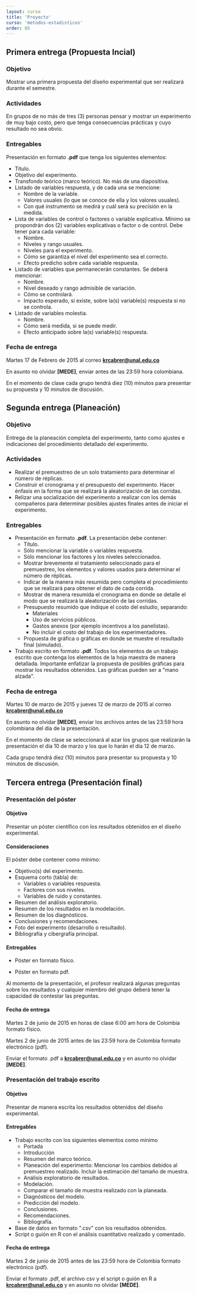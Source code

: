 ```yaml
---
layout: curso
title: 'Proyecto'
curso: 'metodos-estadisticos'
order: 05
---
```


## Primera entrega (Propuesta Incial)

### Objetivo

Mostrar una primera propuesta del diseño experimental que ser realizará durante el semestre.

### Actividades

En grupos de no más de tres (3) personas pensar y mostrar un experimento de muy bajo costo, pero que tenga consecuencias prácticas y cuyo resultado no sea obvio.

### Entregables

Presentación en formato **.pdf** que tenga los siguientes elementos:

- Título.
- Objetivo del experimento.
- Transfondo teórico (marco teórico). No más de una diapositiva.
- Listado de variables respuesta, y de cada una se mencione:
  * Nombre de la variable.
  * Valores usuales (lo que se conoce de ella y los valores usuales).
  * Con qué instrumento se medirá y cuál será su precisión en la medida.
- Lista de variables de control o factores o variable explicativa. Mínimo se propondrán dos (2) variables explicativas o factor o de control. Debe tener para cada variable:
  * Nombre.
  * Niveles y rango usuales.
  * Niveles para el experimento.
  * Cómo se garantiza el nivel del experimento sea el correcto.
  * Efecto predicho sobre cada variable respuesta.
- Listado de variables que permanecerán constantes. Se deberá mencionar:
  * Nombre.
  * Nivel deseado y rango admisible de variación.
  * Cómo se controlará.
  * Impacto esperado, si existe, sobre la(s) variable(s) respuesta si no se controla.
- Listado de variables molestia.
  * Nombre.
  * Cómo será medida, si se puede medir.
  * Efecto anticipado sobre la(s) variable(s) respuesta.
      
### Fecha de entrega

Martes 17 de Febrero de 2015 al correo **krcabrer@unal.edu.co**

En asunto no olvidar **[MEDE]**, enviar antes de las 23:59 hora colombiana.

En el momento de clase cada grupo tendrá diez (10) minutos para presentar su propuesta y 10 minutos de discusión.

## Segunda  entrega (Planeación)

### Objetivo

Entrega de la planeación completa del experimento, tanto como ajustes e indicaciones del procedimiento detallado del experimento.

### Actividades

- Realizar el premuestreo de un solo tratamiento para determinar el número de réplicas.
- Construir el cronograma y el presupuesto del experimento. Hacer énfasis en la forma que
  se realizará la aleatorización de las corridas.
- Relizar una socialización del experimento a realizar con los demás compañeros 
  para determinar posibles ajustes finales antes de iniciar el experimento.

### Entregables

- Presentación en formato **.pdf**.
  La presentación debe contener:
  * Título.
  * Sólo mencionar la variable o variables respuesta.
  * Sólo mencionar los factores y los niveles seleccionados.
  * Mostrar brevemente el tratamiento seleccionado para el premuestreo, los elementos y valores usados para determinar el número de réplicas.
  * Indicar de la manera más resumida pero completa el procedimiento que se realizará para obtener el dato de cada corrida.
  * Mostrar de manera resumida el cronograma en donde se detalle el modo que
    se realizará la aleatorización de las corridas.
  * Presupuesto resumido que indique el costo del estudio, separando:
    - Materiales
    - Uso de servicios públicos.
    - Gastos anexos (por ejemplo incentivos a los panelistas).
    - No incluir el costo del trabajo de los experimentadores.
  * Propuesta de gráfica o gráficas en donde se muestre el resultado final (simulado).
- Trabajo escrito en formato **.pdf**.
  Todos los elementos de un trabajo escrito que contenga los elementos de la hoja maestra de manera detallada.
  Importante enfatizar la propuesta de posibles gráficas para mostrar los resultados obtenidos.
  Las gráficas pueden ser a "mano alzada".

### Fecha de entrega

Martes 10 de marzo de 2015 y jueves 12 de marzo de 2015 al correo **krcabrer@unal.edu.co**

En asunto no olvidar **[MEDE]**, enviar los archivos antes de las 23:59 hora colombiana del día de la presentación.

En el momento de clase se seleccionará al azar los grupos que 
realizarán la presentación el día 10 de marzo y los que lo harán el día 12 de marzo.

Cada grupo tendrá diez (10) minutos para presentar su propuesta y 10 minutos de discusión.

## Tercera  entrega (Presentación final)

### Presentación del póster

#### Objetivo

Presentar un póster científico con los resultados obtenidos en el diseño experimental.

#### Consideraciones

El póster debe contener como mínimo:

- Objetivo(s) del experimento.
- Esquema corto (tabla) de:
  * Variables o variables respuesta.
  * Factores con sus niveles.
  * Variables de ruido y constantes.
- Resumen del análisis exploratorio.
- Resumen de los resultados en la modelación.
- Resumen de los diagnósticos.
- Conclusiones y recomendaciones.
- Foto del experimento (desarrollo o resultado).
- Bibliografía y cibergrafía principal.

#### Entregables

- Póster en formato físico. 
   
- Póster en formato pdf.

Al momento de la presentación, el profesor realizará algunas preguntas
sobre los resultados y cualquier miembro 
del grupo deberá tener la capacidad de contestar las preguntas.

#### Fecha de entrega

Martes 2 de junio de 2015 en horas de clase 6:00 am hora de Colombia formato físico.

Martes 2 de junio de 2015 antes de las 23:59 hora de Colombia formato electrónico (pdf).

Enviar el formato .pdf a  **krcabrer@unal.edu.co** y 
en asunto no olvidar **[MEDE]**.

### Presentación del trabajo escrito

#### Objetivo

Presentar de manera escrita los resultados obtenidos del diseño experimental.

#### Entregables

- Trabajo escrito con los siguientes elementos como mínimo
  * Portada
  * Introducción
  * Resumen del marco teórico.
  * Planeación del experimento: Mencionar los cambios debidos al premuestreo realizado.
    Incluir la estimación del tamaño de muestra.
  * Análisis exploratorio de resultados.
  * Modelación.
  * Comparar el tamaño de muestra realizado con la planeada.
  * Diagnósticos del modelo.
  * Predicción del modelo.
  * Conclusiones. 
  * Recomendaciones.
  * Bibliografía.
- Base de datos en formato ".csv" con los resultados obtenidos.
- Script o guión en R con el análisis cuantitativo realizado y comentado.

#### Fecha de entrega

Martes 2 de junio de 2015 antes de las 23:59 hora de Colombia formato electrónico (pdf).

Enviar el formato .pdf, el archivo csv y el script o guión en R a  **krcabrer@unal.edu.co** y 
en asunto no olvidar **[MEDE]**.


